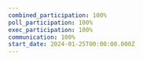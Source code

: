 ```yaml
---
combined_participation: 100%
poll_participation: 100%
exec_participation: 100%
communication: 100%
start_date: 2024-01-25T00:00:00.000Z
---
```

